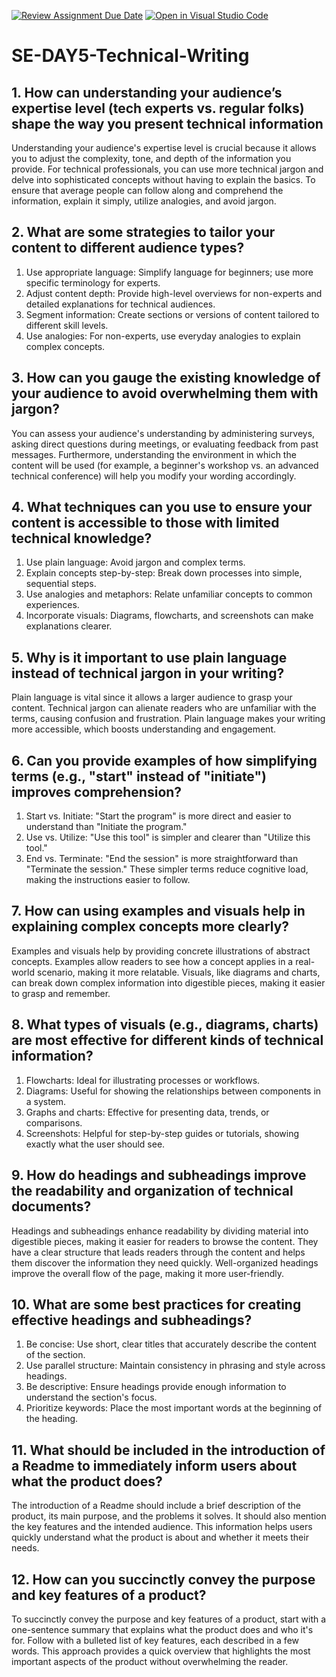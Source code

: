 [![Review Assignment Due Date](https://classroom.github.com/assets/deadline-readme-button-22041afd0340ce965d47ae6ef1cefeee28c7c493a6346c4f15d667ab976d596c.svg)](https://classroom.github.com/a/zsAR-pyY)
[![Open in Visual Studio Code](https://classroom.github.com/assets/open-in-vscode-2e0aaae1b6195c2367325f4f02e2d04e9abb55f0b24a779b69b11b9e10269abc.svg)](https://classroom.github.com/online_ide?assignment_repo_id=15676481&assignment_repo_type=AssignmentRepo)
# SE-DAY5-Technical-Writing
## 1. How can understanding your audience’s expertise level (tech experts vs. regular folks) shape the way you present technical information

Understanding your audience's expertise level is crucial because it allows you to adjust the complexity, tone, and depth of the information you provide. 
For technical professionals, you can use more technical jargon and delve into sophisticated concepts without having to explain the basics. To ensure that average people can follow along and comprehend the information, explain it simply, utilize analogies, and avoid jargon.

## 2. What are some strategies to tailor your content to different audience types?

1) Use appropriate language: Simplify language for beginners; use more specific terminology for experts.
1) Adjust content depth: Provide high-level overviews for non-experts and detailed explanations for technical audiences.
3) Segment information: Create sections or versions of content tailored to different skill levels.
4) Use analogies: For non-experts, use everyday analogies to explain complex concepts.

## 3. How can you gauge the existing knowledge of your audience to avoid overwhelming them with jargon?

You can assess your audience's understanding by administering surveys, asking direct questions during meetings, or evaluating feedback from past messages. Furthermore, understanding the environment in which the content will be used (for example, a beginner's workshop vs. an advanced technical conference) will help you modify your wording accordingly.

## 4. What techniques can you use to ensure your content is accessible to those with limited technical knowledge?

1) Use plain language: Avoid jargon and complex terms.
2) Explain concepts step-by-step: Break down processes into simple, sequential steps.
3) Use analogies and metaphors: Relate unfamiliar concepts to common experiences.
4) Incorporate visuals: Diagrams, flowcharts, and screenshots can make explanations clearer.
## 5. Why is it important to use plain language instead of technical jargon in your writing?

Plain language is vital since it allows a larger audience to grasp your content. Technical jargon can alienate readers who are unfamiliar with the terms, causing confusion and frustration. Plain language makes your writing more accessible, which boosts understanding and engagement.

## 6. Can you provide examples of how simplifying terms (e.g., "start" instead of "initiate") improves comprehension?

1) Start vs. Initiate: "Start the program" is more direct and easier to understand than "Initiate the program."
2) Use vs. Utilize: "Use this tool" is simpler and clearer than "Utilize this tool."
3) End vs. Terminate: "End the session" is more straightforward than "Terminate the session." These simpler terms reduce cognitive load, making the instructions easier to follow.

## 7. How can using examples and visuals help in explaining complex concepts more clearly?

Examples and visuals help by providing concrete illustrations of abstract concepts. Examples allow readers to see how a concept applies in a real-world scenario, making it more relatable. Visuals, like diagrams and charts, can break down complex information into digestible pieces, making it easier to grasp and remember.

## 8. What types of visuals (e.g., diagrams, charts) are most effective for different kinds of technical information?

1) Flowcharts: Ideal for illustrating processes or workflows.
2) Diagrams: Useful for showing the relationships between components in a system.
3) Graphs and charts: Effective for presenting data, trends, or comparisons.
4) Screenshots: Helpful for step-by-step guides or tutorials, showing exactly what the user should see.

## 9. How do headings and subheadings improve the readability and organization of technical documents?

Headings and subheadings enhance readability by dividing material into digestible pieces, making it easier for readers to browse the content. They have a clear structure that leads readers through the content and helps them discover the information they need quickly. Well-organized headings improve the overall flow of the page, making it more user-friendly.

## 10. What are some best practices for creating effective headings and subheadings?

1) Be concise: Use short, clear titles that accurately describe the content of the section.
2) Use parallel structure: Maintain consistency in phrasing and style across headings.
3) Be descriptive: Ensure headings provide enough information to understand the section's focus.
4) Prioritize keywords: Place the most important words at the beginning of the heading.

## 11. What should be included in the introduction of a Readme to immediately inform users about what the product does?

The introduction of a Readme should include a brief description of the product, its main purpose, and the problems it solves. It should also mention the key features and the intended audience. This information helps users quickly understand what the product is about and whether it meets their needs.

## 12. How can you succinctly convey the purpose and key features of a product?

To succinctly convey the purpose and key features of a product, start with a one-sentence summary that explains what the product does and who it's for. Follow with a bulleted list of key features, each described in a few words. This approach provides a quick overview that highlights the most important aspects of the product without overwhelming the reader.

